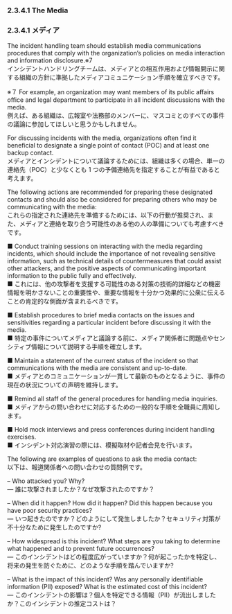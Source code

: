 ### 2.3.4.1 The Media 
### 2.3.4.1 メディア

The incident handling team should establish media communications procedures that comply with the organization’s policies on media interaction and information disclosure.※7  
インシデントハンドリングチームは、メディアとの相互作用および情報開示に関する組織の方針に準拠したメディアコミュニケーション手順を確立すべきです。  

※７
For example, an organization may want members of its public affairs office and legal department to participate in all incident discussions with the media.  
例えば、ある組織は、広報室や法務部のメンバーに、マスコミとのすべての事件の議論に参加してほしいと思うかもしれません。  

For discussing incidents with the media, organizations often find it beneficial to designate a single point of contact (POC) and at least one backup contact.  
メディアとインシデントについて議論するためには、組織は多くの場合、単一の連絡先（POC）と少なくとも 1 つの予備連絡先を指定することが有益であると考えます。  

The following actions are recommended for preparing these designated contacts and should also be considered for preparing others who may be communicating with the media:  
これらの指定された連絡先を準備するためには、以下の行動が推奨され、また、メディアと連絡を取り合う可能性のある他の人の準備についても考慮すべきです。  

■ Conduct training sessions on interacting with the media regarding incidents, which should include the importance of not revealing sensitive information, such as technical details of countermeasures that could assist other attackers, and the positive aspects of communicating important information to the public fully and effectively.  
■ これには、他の攻撃者を支援する可能性のある対策の技術的詳細などの機密情報を明かさないことの重要性や、重要な情報を十分かつ効果的に公衆に伝えることの肯定的な側面が含まれるべきです。 

■ Establish procedures to brief media contacts on the issues and sensitivities regarding a particular incident before discussing it with the media.  
■ 特定の事件についてメディアと議論する前に、メディア関係者に問題点やセンシティブ情報について説明する手順を確立します。  

■ Maintain a statement of the current status of the incident so that communications with the media are consistent and up-to-date.  
■ メディアとのコミュニケーションが一貫して最新のものとなるように、事件の現在の状況についての声明を維持します。  

■ Remind all staff of the general procedures for handling media inquiries.  
■ メディアからの問い合わせに対応するための一般的な手順を全職員に周知します。  

■ Hold mock interviews and press conferences during incident handling exercises.  
■ インシデント対応演習の際には、模擬取材や記者会見を行います。  

The following are examples of questions to ask the media contact:  
以下は、報道関係者への問い合わせの質問例です。  

– Who attacked you? Why?  
― 誰に攻撃されましたか？なぜ攻撃されたのですか？  

– When did it happen? How did it happen? Did this happen because you have poor security practices?  
― いつ起きたのですか？どのようにして発生しましたか？セキュリティ対策が不十分なために発生したのですか?   

– How widespread is this incident? What steps are you taking to determine what happened and to prevent future occurrences?  
― このインシデントはどの程度広がっていますか？何が起こったかを特定し、将来の発生を防ぐために、どのような手順を踏んでいますか?   

– What is the impact of this incident? Was any personally identifiable information (PII) exposed? What is the estimated cost of this incident?  
― このインシデントの影響は？個人を特定できる情報（PII）が流出しましたか？このインシデントの推定コストは？   
